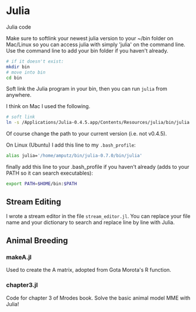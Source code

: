 # Julia

Julia code

Make sure to softlink your newest julia version to your ~/bin folder on Mac/Linux so you can access julia with simply 'julia' on the command line. Use the command line to add your bin folder if you haven't already. 

```bash
# if it doesn't exist:
mkdir bin 
# move into bin
cd bin
```
Soft link the Julia program in your bin, then you can run `julia` from anywhere. 

I think on Mac I used the following. 

```bash
# soft link
ln -s /Applications/Julia-0.4.5.app/Contents/Resources/julia/bin/julia julia
```

Of course change the path to your current version (i.e. not v0.4.5). 

On Linux (Ubuntu) I add this line to my `.bash_profile`:

```bash
alias julia='/home/amputz/bin/julia-0.7.0/bin/julia'
```

finally add this line to your .bash_profile if you haven't already (adds to your PATH so it can search executables):

```bash
export PATH=$HOME/bin:$PATH
```



## Stream Editing

I wrote a stream editor in the file `stream_editor.jl`. You can replace your file name and your dictionary to search and replace line by line with Julia. 



## Animal Breeding

### makeA.jl

Used to create the A matrix, adopted from Gota Morota's R function. 

### chapter3.jl

Code for chapter 3 of Mrodes book. Solve the basic animal model MME with Julia!





